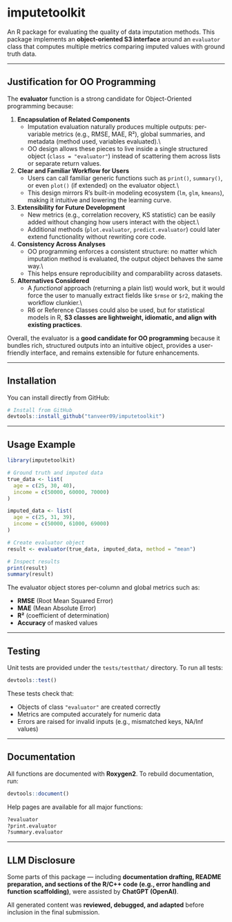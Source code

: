 # imputetoolkit

An R package for evaluating the quality of data imputation methods. This package implements an **object-oriented S3 interface** around an `evaluator` class that computes multiple metrics comparing imputed values with ground truth data.

------------------------------------------------------------------------

## Justification for OO Programming

The **evaluator** function is a strong candidate for Object-Oriented programming because:

1.  **Encapsulation of Related Components**
    -   Imputation evaluation naturally produces multiple outputs: per-variable metrics (e.g., RMSE, MAE, R²), global summaries, and metadata (method used, variables evaluated).\
    -   OO design allows these pieces to live inside a single structured object (`class = "evaluator"`) instead of scattering them across lists or separate return values.
2.  **Clear and Familiar Workflow for Users**
    -   Users can call familiar generic functions such as `print()`, `summary()`, or even `plot()` (if extended) on the evaluator object.\
    -   This design mirrors R’s built-in modeling ecosystem (`lm`, `glm`, `kmeans`), making it intuitive and lowering the learning curve.
3.  **Extensibility for Future Development**
    -   New metrics (e.g., correlation recovery, KS statistic) can be easily added without changing how users interact with the object.\
    -   Additional methods (`plot.evaluator`, `predict.evaluator`) could later extend functionality without rewriting core code.
4.  **Consistency Across Analyses**
    -   OO programming enforces a consistent structure: no matter which imputation method is evaluated, the output object behaves the same way.\
    -   This helps ensure reproducibility and comparability across datasets.
5.  **Alternatives Considered**
    -   A *functional* approach (returning a plain list) would work, but it would force the user to manually extract fields like `$rmse` or `$r2`, making the workflow clunkier.\
    -   R6 or Reference Classes could also be used, but for statistical models in R, **S3 classes are lightweight, idiomatic, and align with existing practices**.

Overall, the evaluator is a **good candidate for OO programming** because it bundles rich, structured outputs into an intuitive object, provides a user-friendly interface, and remains extensible for future enhancements.

------------------------------------------------------------------------

## Installation

You can install directly from GitHub:

``` r
# Install from GitHub
devtools::install_github("tanveer09/imputetoolkit")
```

------------------------------------------------------------------------

## Usage Example

``` r
library(imputetoolkit)

# Ground truth and imputed data
true_data <- list(
  age = c(25, 30, 40),
  income = c(50000, 60000, 70000)
)

imputed_data <- list(
  age = c(25, 31, 39),
  income = c(50000, 61000, 69000)
)

# Create evaluator object
result <- evaluator(true_data, imputed_data, method = "mean")

# Inspect results
print(result)
summary(result)
```

The evaluator object stores per-column and global metrics such as:

-   **RMSE** (Root Mean Squared Error)
-   **MAE** (Mean Absolute Error)
-   **R²** (coefficient of determination)
-   **Accuracy** of masked values

------------------------------------------------------------------------

## Testing

Unit tests are provided under the `tests/testthat/` directory. To run all tests:

``` r
devtools::test()
```

These tests check that:

-   Objects of class `"evaluator"` are created correctly
-   Metrics are computed accurately for numeric data
-   Errors are raised for invalid inputs (e.g., mismatched keys, NA/Inf values)

------------------------------------------------------------------------

## Documentation

All functions are documented with **Roxygen2**. To rebuild documentation, run:

``` r
devtools::document()
```

Help pages are available for all major functions:

``` r
?evaluator
?print.evaluator
?summary.evaluator
```

------------------------------------------------------------------------

## LLM Disclosure

Some parts of this package — including **documentation drafting, README preparation, and sections of the R/C++ code (e.g., error handling and function scaffolding)**, were assisted by **ChatGPT (OpenAI)**.  

All generated content was **reviewed, debugged, and adapted** before inclusion in the final submission.
